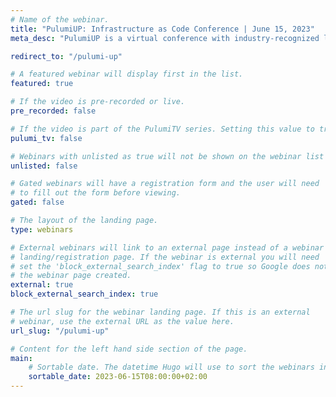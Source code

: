```yaml
---
# Name of the webinar.
title: "PulumiUP: Infrastructure as Code Conference | June 15, 2023"
meta_desc: "PulumiUP is a virtual conference with industry-recognized leaders, demos, and panel discussions about the future of IaC, Cloud Engineering & DevOps and Cloud."

redirect_to: "/pulumi-up"

# A featured webinar will display first in the list.
featured: true

# If the video is pre-recorded or live.
pre_recorded: false

# If the video is part of the PulumiTV series. Setting this value to true will list the video in the "PulumiTV" section.
pulumi_tv: false

# Webinars with unlisted as true will not be shown on the webinar list
unlisted: false

# Gated webinars will have a registration form and the user will need
# to fill out the form before viewing.
gated: false

# The layout of the landing page.
type: webinars

# External webinars will link to an external page instead of a webinar
# landing/registration page. If the webinar is external you will need
# set the 'block_external_search_index' flag to true so Google does not index
# the webinar page created.
external: true
block_external_search_index: true

# The url slug for the webinar landing page. If this is an external
# webinar, use the external URL as the value here.
url_slug: "/pulumi-up"

# Content for the left hand side section of the page.
main:
    # Sortable date. The datetime Hugo will use to sort the webinars in date order.
    sortable_date: 2023-06-15T08:00:00+02:00
---
```

